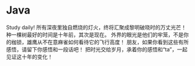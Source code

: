 # Java
Study daily!
所有深夜里独自燃烧的灯火，终将汇聚成黎明破晓时的万丈光芒！
种一棵树最好的时间是十年前，其次是现在。
外界的眼光是他们的牢笼，不是你的枷锁，雄鹰从不在意麻雀如何看待它的飞行高度！ 
朋友，如果你看到这些有所感悟，请留下你感悟和一段话吧！ 把时光交给岁月，承着你的感悟和“ta”，一起见证这十年的变化！
